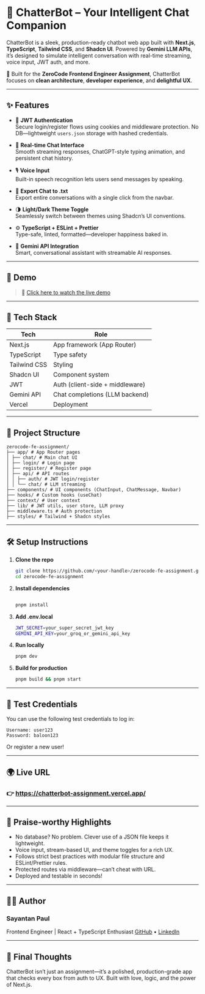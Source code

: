 # 🤖 ChatterBot – Your Intelligent Chat Companion

ChatterBot is a sleek, production-ready chatbot web app built with **Next.js**, **TypeScript**, **Tailwind CSS**, and **Shadcn UI**. Powered by **Gemini LLM APIs**, it’s designed to simulate intelligent conversation with real-time streaming, voice input, JWT auth, and more.  

🚀 Built for the **ZeroCode Frontend Engineer Assignment**, ChatterBot focuses on **clean architecture**, **developer experience**, and **delightful UX**.

---

## ✨ Features

- 🔐 **JWT Authentication**  
  Secure login/register flows using cookies and middleware protection. No DB—lightweight `users.json` storage with hashed credentials.

- 💬 **Real-time Chat Interface**  
  Smooth streaming responses, ChatGPT-style typing animation, and persistent chat history.

- 🎙️ **Voice Input**  
  Built-in speech recognition lets users send messages by speaking.

- 📁 **Export Chat to .txt**  
  Export entire conversations with a single click from the navbar.

- 🌗 **Light/Dark Theme Toggle**  
  Seamlessly switch between themes using Shadcn’s UI conventions.

- ⚙️ **TypeScript + ESLint + Prettier**  
  Type-safe, linted, formatted—developer happiness baked in.

- 🧠 **Gemini API Integration**  
  Smart, conversational assistant with streamable AI responses.

---

## 📸 Demo

> 🎥 [Click here to watch the live demo](https://chatterbot-assignment.vercel.app/)

---

## 🔧 Tech Stack

| Tech        | Role                               |
|-------------|------------------------------------|
| Next.js     | App framework (App Router)         |
| TypeScript  | Type safety                        |
| Tailwind CSS| Styling                            |
| Shadcn UI   | Component system                   |
| JWT         | Auth (client-side + middleware)    |
| Gemini API  | Chat completions (LLM backend)     |
| Vercel      | Deployment                         |

---

## 📁 Project Structure

```
zerocode-fe-assignment/  
├── app/ # App Router pages  
│ ├── chat/ # Main chat UI  
│ ├── login/ # Login page  
│ ├── register/ # Register page  
│ ├── api/ # API routes  
│ │ ├── auth/ # JWT login/register  
│ │ └── chat/ # LLM streaming  
├── components/ # UI components (ChatInput, ChatMessage, Navbar)  
├── hooks/ # Custom hooks (useChat)  
├── context/ # User context  
├── lib/ # JWT utils, user store, LLM proxy  
├── middleware.ts # Auth protection  
├── styles/ # Tailwind + Shadcn styles

```

---

## 🛠️ Setup Instructions

1. **Clone the repo**
   ```bash
   git clone https://github.com/<your-handle>/zerocode-fe-assignment.git
   cd zerocode-fe-assignment
   ```
2. **Install dependencies**
    ```bash

    pnpm install
    ```
3. **Add .env.local**
    ```bash
    JWT_SECRET=your_super_secret_jwt_key
    GEMINI_API_KEY=your_groq_or_gemini_api_key
    ```
4. **Run locally**
    ```bash
    pnpm dev
    ```
5. **Build for production**
    ```bash
    pnpm build && pnpm start
    ```
---
## 🧪 Test Credentials
You can use the following test credentials to log in:

```
Username: user123
Password: baloon123
```
Or register a new user!

---
## 🌍 Live URL

### 👉 https://chatterbot-assignment.vercel.app/

---

## 📢 Praise-worthy Highlights
- No database? No problem. Clever use of a JSON file keeps it lightweight.
- Voice input, stream-based UI, and theme toggles for a rich UX.
- Follows strict best practices with modular file structure and ESLint/Prettier rules.
- Protected routes via middleware—can’t cheat with URL.
- Deployed and testable in seconds!

---

## 🧑‍💻 Author
### Sayantan Paul
Frontend Engineer | React + TypeScript Enthusiast
[GitHub](https://github.com/sayantan-paul-007) • [LinkedIn](https://www.linkedin.com/in/sayantan-paul-6010701a7/)

---

## 🏁 Final Thoughts
ChatterBot isn’t just an assignment—it’s a polished, production-grade app that checks every box from auth to UX.
Built with love, logic, and the power of Next.js.



